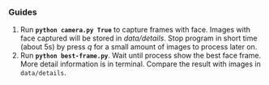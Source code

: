 ### Guides
1. Run **`python camera.py True`** to capture frames with face. Images with face captured will be stored in _data/details_. Stop program in short time (about 5s) by press _q_ for a small amount of images to process later on.
2. Run **`python best-frame.py`**. Wait until process show the best face frame. More detail information is in terminal. Compare the result with images in `data/details`. 